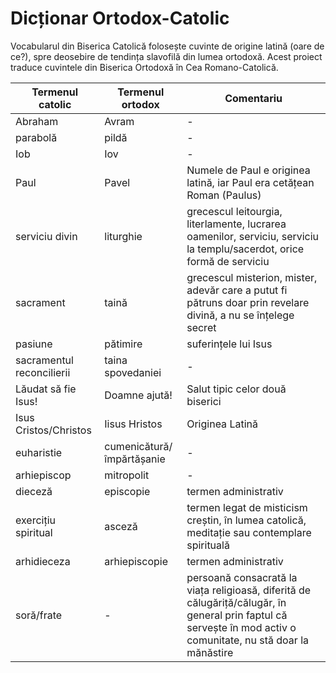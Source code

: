 # Dicționar Ortodox-Catolic
Vocabularul din Biserica Catolică folosește cuvinte de origine latină (oare de ce?), spre deosebire de tendința slavofilă din lumea ortodoxă. Acest proiect traduce cuvintele din Biserica Ortodoxă în Cea Romano-Catolică.

| Termenul catolic | Termenul ortodox |  Comentariu |
|------------------|------------------|      -      |
| Abraham          | Avram            |      -      |
| parabolă         | pildă            |      -      |
| Iob              | Iov              |      -      |
| Paul             | Pavel            | Numele de Paul e originea latină, iar Paul era cetățean Roman (Paulus) |
| serviciu divin   |  liturghie       | grecescul  leitourgia, literlamente, lucrarea oamenilor, serviciu, serviciu la templu/sacerdot, orice formă de serviciu            |
| sacrament        | taină            | grecescul misterion, mister, adevăr care a putut fi pătruns doar prin revelare divină, a nu se înțelege secret  |
| pasiune          | pătimire         | suferințele lui Isus |
|  sacramentul reconcilierii | taina spovedaniei |  - |
| Lăudat să fie Isus!  | Doamne ajută! | Salut tipic celor două biserici  |
| Isus Cristos/Christos  | Iisus Hristos | Originea Latină  |
| euharistie       | cumenicătură/împărtășanie           | - | 
| arhiepiscop      | mitropolit  | - |
| dieceză          | episcopie   | termen administrativ | 
| exercițiu spiritual | asceză   | termen legat de misticism creștin, în lumea catolică, meditație sau contemplare spirituală | 
| arhidieceza      | arhiepiscopie | termen administrativ |
| soră/frate      |       -         | persoană consacrată la viața religioasă, diferită de călugăriță/călugăr, în general prin faptul că servește în mod activ o comunitate, nu stă doar la mănăstire|
